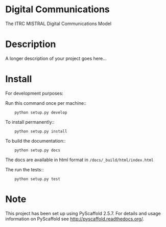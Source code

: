 # Digital Communications

The ITRC MISTRAL Digital Communications Model

Description
===========

A longer description of your project goes here...

Install
=======

For development purposes:

Run this command once per machine::

        python setup.py develop

To install permanently::

        python setup.py install

To build the documentation::

        python setup.py docs

The docs are available in html format in ``/docs/_build/html/index.html``

The run the tests::

        python setup.py test


Note
====

This project has been set up using PyScaffold 2.5.7. For details and usage
information on PyScaffold see http://pyscaffold.readthedocs.org/.
